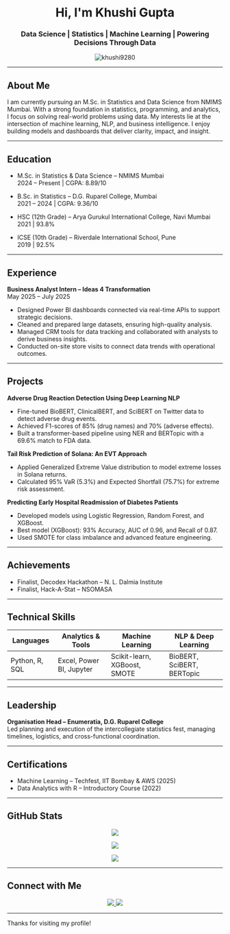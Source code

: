 <h1 align="center">Hi, I'm Khushi Gupta</h1>
<h3 align="center">Data Science | Statistics | Machine Learning | Powering Decisions Through Data</h3>

<p align="center">
  <img src="https://komarev.com/ghpvc/?username=khushi9280&label=Profile%20views&color=0e75b6&style=flat" alt="khushi9280" />
</p>

---

## About Me

I am currently pursuing an M.Sc. in Statistics and Data Science from NMIMS Mumbai. With a strong foundation in statistics, programming, and analytics, I focus on solving real-world problems using data. My interests lie at the intersection of machine learning, NLP, and business intelligence. I enjoy building models and dashboards that deliver clarity, impact, and insight.

---

## Education

- M.Sc. in Statistics & Data Science – NMIMS Mumbai  
  2024 – Present | CGPA: 8.89/10

- B.Sc. in Statistics – D.G. Ruparel College, Mumbai  
  2021 – 2024 | CGPA: 9.36/10

- HSC (12th Grade) – Arya Gurukul International College, Navi Mumbai  
  2021 | 93.8%

- ICSE (10th Grade) – Riverdale International School, Pune  
  2019 | 92.5%

---

## Experience

**Business Analyst Intern – Ideas 4 Transformation**  
May 2025 – July 2025  
- Designed Power BI dashboards connected via real-time APIs to support strategic decisions.  
- Cleaned and prepared large datasets, ensuring high-quality analysis.  
- Managed CRM tools for data tracking and collaborated with analysts to derive business insights.  
- Conducted on-site store visits to connect data trends with operational outcomes.

---

## Projects

**Adverse Drug Reaction Detection Using Deep Learning NLP**  
- Fine-tuned BioBERT, ClinicalBERT, and SciBERT on Twitter data to detect adverse drug events.  
- Achieved F1-scores of 85% (drug names) and 70% (adverse effects).  
- Built a transformer-based pipeline using NER and BERTopic with a 69.6% match to FDA data.

**Tail Risk Prediction of Solana: An EVT Approach**  
- Applied Generalized Extreme Value distribution to model extreme losses in Solana returns.  
- Calculated 95% VaR (5.3%) and Expected Shortfall (75.7%) for extreme risk assessment.

**Predicting Early Hospital Readmission of Diabetes Patients**  
- Developed models using Logistic Regression, Random Forest, and XGBoost.  
- Best model (XGBoost): 93% Accuracy, AUC of 0.96, and Recall of 0.87.  
- Used SMOTE for class imbalance and advanced feature engineering.

---

## Achievements

- Finalist, Decodex Hackathon – N. L. Dalmia Institute  
- Finalist, Hack-A-Stat – NSOMASA

---

## Technical Skills

| Languages       | Analytics & Tools     | Machine Learning        | NLP & Deep Learning     |
|----------------|------------------------|--------------------------|--------------------------|
| Python, R, SQL | Excel, Power BI, Jupyter | Scikit-learn, XGBoost, SMOTE | BioBERT, SciBERT, BERTopic |

---

## Leadership

**Organisation Head – Enumeratia, D.G. Ruparel College**  
Led planning and execution of the intercollegiate statistics fest, managing timelines, logistics, and cross-functional coordination.

---

## Certifications

- Machine Learning – Techfest, IIT Bombay & AWS (2025)  
- Data Analytics with R – Introductory Course (2022)

---

## GitHub Stats

<p align="center">
  <img src="https://github-readme-stats.vercel.app/api/top-langs/?username=khushi9280&layout=compact&theme=tokyonight" />
</p>
<p align="center">
  <img src="https://github-readme-stats.vercel.app/api?username=khushi9280&show_icons=true&theme=tokyonight" />
</p>
<p align="center">
  <img src="https://github-readme-streak-stats.herokuapp.com?user=khushi9280&theme=tokyonight" />
</p>

---

## Connect with Me

<p align="center">
  <a href="https://www.linkedin.com/in/khushi-gupta-783780217/" target="_blank">
    <img src="https://img.shields.io/badge/LinkedIn-Connect-blue?style=for-the-badge&logo=linkedin&logoColor=white" />
  </a>
  <a href="https://github.com/khushi9280" target="_blank">
    <img src="https://img.shields.io/badge/GitHub-Profile-black?style=for-the-badge&logo=github&logoColor=white" />
  </a>
</p>

---

Thanks for visiting my profile!
